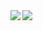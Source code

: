 <a href="https://wangxin.io/about">
  <img align="left" src="https://github-readme-stats.vercel.app/api?username=lovepoem&show_icons=true" />
</a>
<a href="https://wangxin.io/about">
  <img align="left" src="https://github-readme-stats.vercel.app/api/top-langs/?username=lovepoem&hide=html,ruby" />
</a>

<!--
**lovepoem/lovepoem** is a ✨ _special_ ✨ repository because its `README.md` (this file) appears on your GitHub profile.

Here are some ideas to get you started:

- 🔭 I’m currently working on ...
- 🌱 I’m currently learning ...
- 👯 I’m looking to collaborate on ...
- 🤔 I’m looking for help with ...
- 💬 Ask me about ...
- 📫 How to reach me: ...
- 😄 Pronouns: ...
- ⚡ Fun fact: ...
-->
